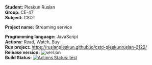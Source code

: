__Student:__ Pleskun Ruslan  
__Group:__ CE-47  
__Subject:__ CSDT  

__Project name:__ Streaming service

__Programming language:__ JavaScript  
__Actions:__ Read, Watch, Buy  
__Run project:__ https://ruslanpleskun.github.io/cstd-pleskunruslan-2122/  
__Release version:__ ![version](https://img.shields.io/badge/version-1.0-blue)  
__Build Status:__ [![Actions Status: test](https://github.com/RuslanPleskun/cstd-pleskunruslan-2122/workflows/BuildAndTest/badge.svg)](https://github.com/RuslanPleskun/cstd-pleskunruslan-2122/actions?query=workflow%3A"test")  
